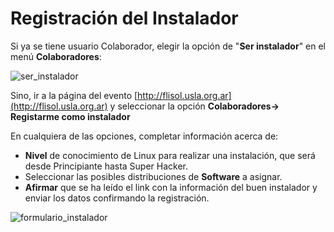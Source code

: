# Registración del Instalador

Si ya se tiene usuario Colaborador, elegir la opción de "**Ser instalador**" en el menú **Colaboradores**:

![ser_instalador](http://i60.tinypic.com/c5eeh.png)

Sino, ir a la página del evento [http://flisol.usla.org.ar](http://flisol.usla.org.ar) y seleccionar la opción **Colaboradores-> Registarme como instalador** 

En cualquiera de las opciones, completar información acerca de:
  
 - **Nivel** de conocimiento de Linux para realizar una instalación, que será desde Principiante hasta Super Hacker.
 - Seleccionar las posibles distribuciones de **Software** a asignar.
 - **Afirmar** que se ha leído el link con la información del buen instalador y enviar los datos confirmando la registración.

![formulario_instalador](http://i61.tinypic.com/6ru7o9.png)

